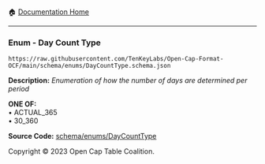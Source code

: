 :house: [Documentation Home](../../../README.md)

---

### Enum - Day Count Type

`https://raw.githubusercontent.com/TenKeyLabs/Open-Cap-Format-OCF/main/schema/enums/DayCountType.schema.json`

**Description:** _Enumeration of how the number of days are determined per period_

**ONE OF:**</br>&bull; ACTUAL_365 </br>&bull; 30_360

**Source Code:** [schema/enums/DayCountType](../../../../schema/enums/DayCountType.schema.json)

Copyright © 2023 Open Cap Table Coalition.

